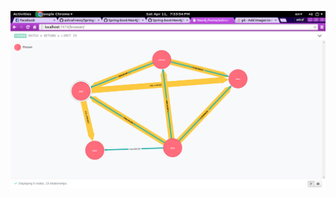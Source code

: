 ![alt tag](https://github.com/ashraf-revo/Spring-boot-Neo4j/blob/master/Screenshot%20from%202015-04-11%2019_33_54.png)
